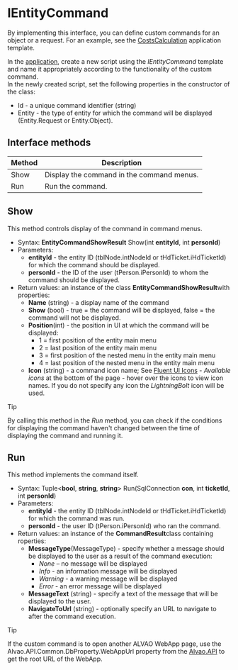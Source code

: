 # IEntityCommand
     
By implementing this interface, you can define custom commands for an object or a request. For an example, see the [CostsCalculation](templates) application template.
     
In the [application](../applications), create a new script using the *IEntityCommand* template and name it appropriately according to the functionality of the custom command.       
         In the newly created script, set the following properties in the constructor of the class:
     
- Id - a unique command identifier (string)
- Entity - the type of entity for which the command will be displayed (Entity.Request or Entity.Object).

## Interface methods

| Method | Description |
| --- | --- |
| Show | Display the command in the command menus. |
| Run | Run the command. |

## Show
This method controls display of the command in command menus.
- Syntax: **EntityCommandShowResult** Show(int **entityId**, int **personId**)
- Parameters:
    - **entityId** - the entity ID (tblNode.intNodeId or tHdTicket.iHdTicketId) for which the command should be displayed.
    - **personId** - the ID of the user (tPerson.iPersonId) to whom the command should be displayed.
- Return values: an instance of the class **EntityCommandShowResult**with properties:
    - **Name** (string) - a display name of the command
    - **Show** (bool) - true = the command will be displayed, false = the command will not be displayed.
    - **Position**(int) - the position in UI at which the command will be displayed:
        - 1 = first position of the entity main menu
        - 2 = last position of the entity main menu
        - 3 = first position of the nested menu in the entity main menu
        - 4 = last position of the nested menu in the entity main menu
    - **Icon** (string) - a command icon name; See [Fluent UI Icons](https://developer.microsoft.com/en-us/fabric#/styles/web/icons) - *Available icons* at the bottom of the page - hover over the icons to view icon names. If you do not specify any icon the *LightningBolt* icon will be used.

> [!TIP]
> By calling this method in the *Run* method, you can check if the conditions for displaying the command haven't changed between the time of displaying the command and running it.

## Run
     
This method implements the command itself.

- Syntax: Tuple&lt;**bool**, **string**, **string**&gt; Run(SqlConnection **con**, int **ticketId**, int **personId**)
- Parameters:
    - **entityId** - the entity ID (tblNode.intNodeId or tHdTicket.iHdTicketId) for which the command was run.
    - **personId** - the user ID (tPerson.iPersonId) who ran the command.
- Return values:
            an instance of the **CommandResult**class containing roperties:
    - **MessageType**(MessageType) - specify whether a message should be displayed to the user as a result of the command execution:
        - *None* – no message will be displayed
        - *Info* - an information message will be displayed
        - *Warning* - a warning message will be displayed
        - *Error* - an error message will be displayed
    - **MessageText** (string) - specify a text of the message that will be displayed to the user.
    - **NavigateToUrl** (string) - optionally specify an URL to navigate to after the command execution.

> [!TIP]
> If the custom command is to open another ALVAO WebApp page, use the Alvao.API.Common.DbProperty.WebAppUrl property from the [Alvao.API](../../../alvao-asset-management/implementation/customization/alvao-api) to get the root URL of the WebApp.
